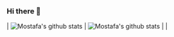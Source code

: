 ### Hi there 👋



| ![Mostafa's github stats](https://github-readme-stats.vercel.app/api?username=mostafaHemmati&show_icons=true&theme=dracula&title_color=4caf50&icon_color=ffb74d&hide_title=true) | ![Mostafa's github stats](https://github-readme-stats.vercel.app/api/top-langs/?username=mostafaHemmati&layout=compact&theme=dracula&title_color=FFFFFF) |
| 


<!--
**mostafaHemmati/mostafaHemmati** is a ✨ _special_ ✨ repository because its `README.md` (this file) appears on your GitHub profile.

Here are some ideas to get you started:

- 🔭 I’m currently working on ...
- 🌱 I’m currently learning ...
- 👯 I’m looking to collaborate on ...
- 🤔 I’m looking for help with ...
- 💬 Ask me about ...
- 📫 How to reach me: ...
- 😄 Pronouns: ...
- ⚡ Fun fact: ...
-->
